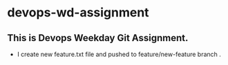 # devops-wd-assignment

## This is Devops Weekday Git Assignment. 
- I create new feature.txt file and pushed to feature/new-feature branch .
